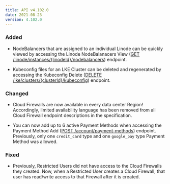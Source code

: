 ```yaml
---
title: API v4.102.0
date: 2021-08-23
version: 4.102.0
---
```


### Added

- NodeBalancers that are assigned to an individual Linode can be quickly viewed by accessing the Linode NodeBalanacers View ([GET /linode/instances/{linodeId}/nodebalancers](https://www.linode.com/docs/api/linode-instances/#linode-nodebalancers-view)) endpoint.

- Kubeconfig files for an LKE Cluster can be deleted and regenerated by accessing the Kubeconfig Delete ([DELETE /lke/clusters/{clusterId}/kubeconfig](https://www.linode.com/docs/api/linode-kubernetes-engine-lke/#kubeconfig-delete)) endpoint.

### Changed

- Cloud Firewalls are now available in every data center Region! Accordingly, limited availability language has been removed from all Cloud Firewall endpoint descriptions in the specification.

- You can now add up to 6 active Payment Methods when accessing the Payment Method Add ([POST /account/payment-methods](https://www.linode.com/docs/api/account/#payment-method-add)) endpoint. Previously, only one `credit_card` type and one `google_pay` type Payment Method was allowed.

### Fixed

- Previously, Restricted Users did not have access to the Cloud Firewalls they created. Now, when a Restricted User creates a Cloud Firewall, that user has read/write access to that Firewall after it is created.